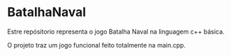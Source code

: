 # BatalhaNaval
Estre repósitorio representa o jogo Batalha Naval na linguagem c++ básica.<p>O projeto traz um jogo funcional feito totalmente na main.cpp. 
